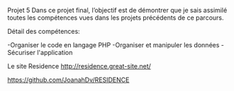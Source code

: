 Projet 5 
Dans ce projet final, l’objectif est de démontrer que je sais assimilé toutes les compétences vues dans les projets précédents de ce parcours. 

Détail des compétences:

-Organiser le code en langage PHP
-Organiser et manipuler les données
-Sécuriser l'application

Le site 
Residence 
http://residence.great-site.net/
 
https://github.com/JoanahDv/RESIDENCE